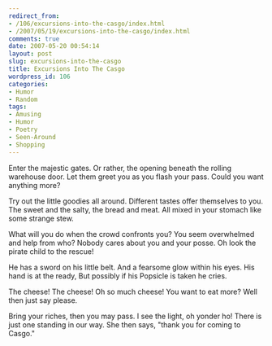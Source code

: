 ```yaml
---
redirect_from:
- /106/excursions-into-the-casgo/index.html
- /2007/05/19/excursions-into-the-casgo/index.html
comments: true
date: 2007-05-20 00:54:14
layout: post
slug: excursions-into-the-casgo
title: Excursions Into The Casgo
wordpress_id: 106
categories:
- Humor
- Random
tags:
- Amusing
- Humor
- Poetry
- Seen-Around
- Shopping
---
```


Enter the majestic gates.
Or rather, the opening beneath the rolling warehouse door.
Let them greet you as you flash your pass.
Could you want anything more?

Try out the little goodies all around.
Different tastes offer themselves to you.
The sweet and the salty, the bread and meat.
All mixed in your stomach like some strange stew.

What will you do when the crowd confronts you?
You seem overwhelmed and help from who?
Nobody cares about you and your posse.
Oh look the pirate child to the rescue!

He has a sword on his little belt.
And a fearsome glow within his eyes.
His hand is at the ready,
But possibly if his Popsicle is taken he cries.

The cheese! The cheese!
Oh so much cheese!
You want to eat more?
Well then just say please.

Bring your riches, then you may pass.
I see the light, oh yonder ho!
There is just one standing in our way.
She then says, "thank you for coming to Casgo."
